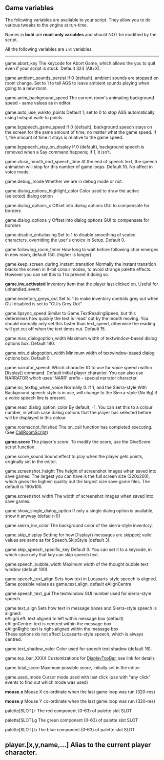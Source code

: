 Game variables
--------------

The following variables are available to your script. They allow you to
do various tweaks to the engine at run-time.

Names in **bold** are **read-only variables** and should NOT be modified
by the script.

All the following variables are `int` variables.

---
  game.abort\_key                                  The keycode for Abort Game, which allows the you to quit even if your script is stuck. Default 324 (Alt+X).

  game.ambient\_sounds\_persist                    If 0 (default), ambient sounds are stopped on room change. Set to 1 to tell AGS to leave ambient sounds playing when going to a new room.

  game.anim\_background\_speed                     The current room's animating background speed - same values as in editor.

  game.auto\_use\_walkto\_points                   Default 1; set to 0 to stop AGS automatically using hotspot walk-to points.

  game.bgspeech\_game\_speed                       If 0 (default), background speech stays on the screen for the same amount of time, no matter what the game speed. If 1, the amount of time it stays is relative to the game speed.

  game.bgspeech\_stay\_on\_display                 If 0 (default), background speech is removed when a Say command happens; if 1, it isn't.

  game.close\_mouth\_end\_speech\_time             At the end of speech text, the speech animation will stop for this number of game loops. Default 10. No affect in voice mode.

  game.debug\_mode                                 Whether we are in debug mode or not.

  game.dialog\_options\_highlight\_color           Color used to draw the active (selected) dialog option

  game.dialog\_options\_x                          Offset into dialog options GUI to compensate for borders

  game.dialog\_options\_y                          Offset into dialog options GUI to compensate for borders

  game.disable\_antialiasing                       Set to 1 to disable smoothing of scaled characters, overriding the user's choice in Setup. Default 0.

  game.following\_room\_timer                      How long to wait before following char emerges in new room, default 150. (higher is longer).

  game.keep\_screen\_during\_instant\_transition   Normally the Instant transition blacks the screen in 8-bit colour modes, to avoid strange palette effects. However you can set this to 1 to prevent it doing so.

  **game.inv\_activated**                          Inventory item that the player last clicked on. Useful for unhandled\_event.

  game.inventory\_greys\_out                       Set to 1 to make inventory controls grey out when GUI disabled is set to "GUIs Grey Out"

  game.lipsync\_speed                              Similar to Game.TextReadingSpeed, but this determines how quickly the text is 'read' out by the mouth moving. You should normally only set this faster than text\_speed, otherwise the reading will get cut off when the text times out. Default 15.

  game.max\_dialogoption\_width                    Maximum width of textwindow-based dialog options box. Default 180.

  game.min\_dialogoption\_width                    Minimum width of textwindow-based dialog options box. Default 0.

  game.narrator\_speech                            Which character ID to use for voice speech within Display() command. Default initial player character. You can also use NARRATOR which uses 'NARR' prefix - special narrator character.

  game.no\_textbg\_when\_voice                     Normally 0. If 1, and the Sierra-style With Background speech style is in use, will change to the Sierra-style (No Bg) if a voice speech line is present.

  game.read\_dialog\_option\_color                 By default, -1. You can set this to a colour number, in which case dialog options that the player has selected before will be displayed in this colour.

  game.roomscript\_finished                        The on\_call function has completed executing. (See [CallRoomScript](Game#CallRoomScript))

  **game.score**                                   The player's score. To modify the score, use the GiveScore script function.

  game.score\_sound                                Sound effect to play when the player gets points, originally set in the editor.

  game.screenshot\_height                          The height of screenshot images when saved into save games. The largest you can have is the full screen size (320x200), which gives the highest quality but the largest size save game files. The default is 160x100.

  game.screenshot\_width                           The width of screenshot images when saved into save games.

  game.show\_single\_dialog\_option                If only a single dialog option is available, show it anyway (default=0)

  game.sierra\_inv\_color                          The background color of the sierra-style inventory.

  game.skip\_display                               Setting for how Display() messages are skipped; valid values are same as for Speech.SkipStyle (default 3).

  game.skip\_speech\_specific\_key                 Default 0. You can set it to a keycode, in which case only that key can skip speech text.

  game.speech\_bubble\_width                       Maximum width of the thought bubble text window (default 100)

  game.speech\_text\_align                         Sets how text in Lucasarts-style speech is aligned. Same possible values as game.text\_align, default eAlignCentre

  game.speech\_text\_gui                           The textwindow GUI number used for sierra-style speech.

  game.text\_align                                 Sets how text in message boxes and Sierra-style speech is aligned:\
                                                   eAlignLeft: text aligned to left within message box (default)\
                                                   eAlignCentre: text is centred within the message box\
                                                   eAlignRight: text is right-aligned within the message box\
                                                   These options do not affect Lucasarts-style speech, which is always centred.

  game.text\_shadow\_color                         Color used for speech text shadow (default 16).

  game.top\_bar\_XXXX                              Customizations for [DisplayTopBar](topic73#DisplayTopBar), see link for details

  game.total\_score                                Maximum possible score, initially set in the editor.

  game.used\_mode                                  Cursor mode used with last click (use with "any click" events to find out which mode was used)

  **mouse.x**                                      Mouse X co-ordinate when the last game loop was run (320-res)

  **mouse.y**                                      Mouse Y co-ordinate when the last game loop was run (320-res)

  palette\[SLOT\].r                                The red component (0-63) of palette slot SLOT

  palette\[SLOT\].g                                The green component (0-63) of palette slot SLOT

  palette\[SLOT\].b                                The blue component (0-63) of palette slot SLOT

  player.\[x,y,name,...\]                          Alias to the current player character.
---

